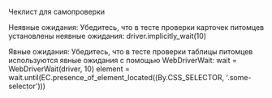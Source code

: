 Чеклист для самопроверки

Неявные ожидания:
Убедитесь, что в тесте проверки карточек питомцев установлены неявные ожидания:
driver.implicitly_wait(10)

Явные ожидания:
Убедитесь, что в тесте проверки таблицы питомцев используются явные ожидания с помощью WebDriverWait:
wait = WebDriverWait(driver, 10)
element = wait.until(EC.presence_of_element_located((By.CSS_SELECTOR, '.some-selector')))
